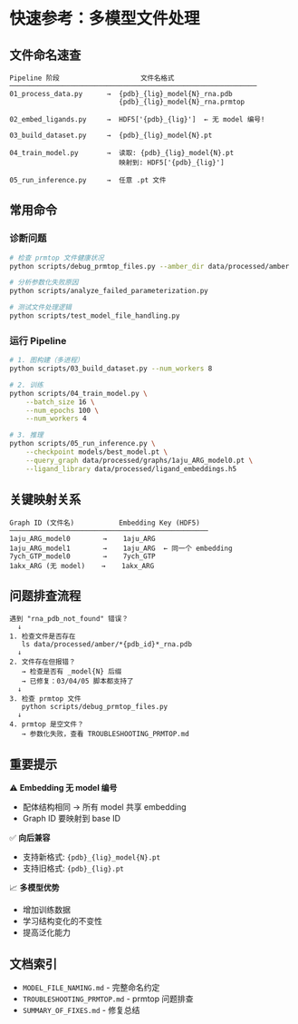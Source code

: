 # 快速参考：多模型文件处理

## 文件命名速查

```
Pipeline 阶段                    文件名格式
─────────────────────────────────────────────────────────────
01_process_data.py      →  {pdb}_{lig}_model{N}_rna.pdb
                           {pdb}_{lig}_model{N}_rna.prmtop

02_embed_ligands.py     →  HDF5['{pdb}_{lig}']  ← 无 model 编号!

03_build_dataset.py     →  {pdb}_{lig}_model{N}.pt

04_train_model.py       →  读取: {pdb}_{lig}_model{N}.pt
                           映射到: HDF5['{pdb}_{lig}']

05_run_inference.py     →  任意 .pt 文件
```

## 常用命令

### 诊断问题
```bash
# 检查 prmtop 文件健康状况
python scripts/debug_prmtop_files.py --amber_dir data/processed/amber

# 分析参数化失败原因
python scripts/analyze_failed_parameterization.py

# 测试文件处理逻辑
python scripts/test_model_file_handling.py
```

### 运行 Pipeline
```bash
# 1. 图构建（多进程）
python scripts/03_build_dataset.py --num_workers 8

# 2. 训练
python scripts/04_train_model.py \
    --batch_size 16 \
    --num_epochs 100 \
    --num_workers 4

# 3. 推理
python scripts/05_run_inference.py \
    --checkpoint models/best_model.pt \
    --query_graph data/processed/graphs/1aju_ARG_model0.pt \
    --ligand_library data/processed/ligand_embeddings.h5
```

## 关键映射关系

```
Graph ID (文件名)           Embedding Key (HDF5)
─────────────────────────────────────────────────
1aju_ARG_model0        →    1aju_ARG
1aju_ARG_model1        →    1aju_ARG  ← 同一个 embedding
7ych_GTP_model0        →    7ych_GTP
1akx_ARG (无 model)    →    1akx_ARG
```

## 问题排查流程

```
遇到 "rna_pdb_not_found" 错误？
  ↓
1. 检查文件是否存在
   ls data/processed/amber/*{pdb_id}*_rna.pdb
  ↓
2. 文件存在但报错？
   → 检查是否有 _model{N} 后缀
   → 已修复：03/04/05 脚本都支持了
  ↓
3. 检查 prmtop 文件
   python scripts/debug_prmtop_files.py
  ↓
4. prmtop 是空文件？
   → 参数化失败，查看 TROUBLESHOOTING_PRMTOP.md
```

## 重要提示

⚠️ **Embedding 无 model 编号**
- 配体结构相同 → 所有 model 共享 embedding
- Graph ID 要映射到 base ID

✅ **向后兼容**
- 支持新格式: `{pdb}_{lig}_model{N}.pt`
- 支持旧格式: `{pdb}_{lig}.pt`

📈 **多模型优势**
- 增加训练数据
- 学习结构变化的不变性
- 提高泛化能力

## 文档索引

- `MODEL_FILE_NAMING.md` - 完整命名约定
- `TROUBLESHOOTING_PRMTOP.md` - prmtop 问题排查
- `SUMMARY_OF_FIXES.md` - 修复总结
